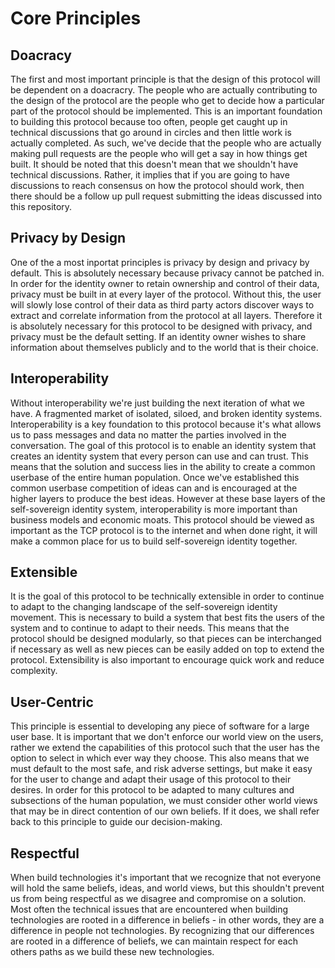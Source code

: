 # Core Principles

## Doacracy

The first and most important principle is that the design of this protocol will be dependent on a doacracry. The people who are actually contributing to the design of the protocol are the people who get to decide how a particular part of the protocol should be implemented. This is an important foundation to building this protocol because too often, people get caught up in technical discussions that go around in circles and then little work is actually completed. As such, we've decide that the people who are actually making pull requests are the people who will get a say in how things get built. It should be noted that this doesn't mean that we shouldn't have technical discussions. Rather, it implies that if you are going to have discussions to reach consensus on how the protocol should work, then there should be a follow up pull request submitting the ideas discussed into this repository.

## Privacy by Design

One of the a most inportat principles is privacy by design and privacy by default. This is absolutely necessary because privacy cannot be patched in. In order for the identity owner to retain ownership and control of their data, privacy must be built in at every layer of the protocol. Without this, the user will slowly lose control of their data as third party actors discover ways to extract and correlate information from the protocol at all layers. Therefore it is absolutely necessary for this protocol to be designed with privacy, and privacy must be the default setting. If an identity owner wishes to share information about themselves publicly and to the world that is their choice. 

## Interoperability

Without interoperability we're just building the next iteration of what we have. A fragmented market of isolated, siloed, and broken identity systems. Interoperability is a key foundation to this protocol because it's what allows us to pass messages and data no matter the parties involved in the conversation. The goal of this protocol is to enable an identity system that creates an identity system that every person can use and can trust. This means that the solution and success lies in the ability to create a common userbase of the entire human population. Once we've established this common userbase competition of ideas can and is encouraged at the higher layers to produce the best ideas. However at these base layers of the self-sovereign identity system, interoperability is more important than business models and economic moats. This protocol should be viewed as important as the TCP protocol is to the internet and when done right, it will make a common place for us to build self-sovereign identity together.

## Extensible

It is the goal of this protocol to be technically extensible in order to continue to adapt to the changing landscape of the self-sovereign identity movement. This is necessary to build a system that best fits the users of the system and to continue to adapt to their needs. This means that the protocol should be designed modularly, so that pieces can be interchanged if necessary as well as new pieces can be easily added on top to extend the protocol. Extensibility is also important to encourage quick work and reduce complexity.

## User-Centric

This principle is essential to developing any piece of software for a large user base. It is important that we don't enforce our world view on the users, rather we extend the capabilities of this protocol such that the user has the option to select in which ever way they choose. This also means that we must default to the most safe, and risk adverse settings, but make it easy for the user to change and adapt their usage of this protocol to their desires. In order for this protocol to be adapted to many cultures and subsections of the human population, we must consider other world views that may be in direct contention of our own beliefs. If it does, we shall refer back to this principle to guide our decision-making.

## Respectful

When build technologies it's important that we recognize that not everyone will hold the same beliefs, ideas, and world views, but this shouldn't prevent us from being respectful as we disagree and compromise on a solution. Most often the technical issues that are encountered when building technologies are rooted in a difference in beliefs - in other words, they are a difference in people not technologies. By recognizing that our differences are rooted in a difference of beliefs, we can maintain respect for each others paths as we build these new technologies.
